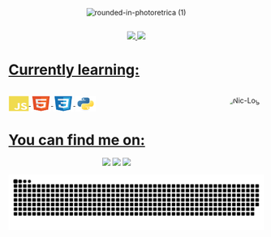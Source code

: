 <div align="center">
  
  ![rounded-in-photoretrica (1)](https://user-images.githubusercontent.com/108769169/201415666-4d2db082-2cc1-45fb-942b-d411c8b9339c.png)
</div>
 
## 
 
<div align="center">
  <a href="https://github.com/NicSouza">
  <img height="180em" src="https://github-readme-stats.vercel.app/api?username=NicSouza&show_icons=true&theme=dracula&include_all_commits=true&count_private=true"/>
   <img height="180em" src="https://github-readme-stats.vercel.app/api/top-langs/?username=NicSouza&layout=compact&langs_count=7&theme=dracula"/>  
</div>
  
#  Currently learning:

<div style="display: inline_block"><br>
  <img align="center" alt="Js" height="30" width="40" src="https://raw.githubusercontent.com/devicons/devicon/master/icons/javascript/javascript-plain.svg">
  <img align="center" alt="Rafa-HTML" height="30" width="40" src="https://raw.githubusercontent.com/devicons/devicon/master/icons/html5/html5-original.svg">
  <img align="center" alt="Rafa-CSS" height="30" width="40" src="https://raw.githubusercontent.com/devicons/devicon/master/icons/css3/css3-original.svg">
  <img align="center" alt="Rafa-Python" height="30" width="40" src="https://raw.githubusercontent.com/devicons/devicon/master/icons/python/python-original.svg">
  <img align="right" alt="Nic-Logo" height="150" style="border-radius:50px;" 
       ![rounded-in-photoretrica](https://user-images.githubusercontent.com/108769169/201415778-e00aa753-7027-49ea-a844-c74a8241efb7.png)
src="https://user-images.githubusercontent.com/108769169/201415778-e00aa753-7027-49ea-a844-c74a8241efb7.png">
</div>

##
  
# You can find me on:
  
<div align="center">  

  <a href="https://instagram.com/nic.madds" target="_blank"><img src="https://img.shields.io/badge/-Instagram-%23E4405F?style=for-the-badge&logo=instagram&logoColor=white" target="_blank"></a>
  <a href = "mailto:nicolemadeleines@gmail.com"><img src="https://img.shields.io/badge/-Gmail-%23333?style=for-the-badge&logo=gmail&logoColor=white" target="_blank"></a>
  <a href="https://www.linkedin.com/in/nicolem-souza/" target="_blank"><img src="https://img.shields.io/badge/-LinkedIn-%230077B5?style=for-the-badge&logo=linkedin&logoColor=white" target="_blank"></a> 

 ![Snake animation](https://github.com/NicSouza/NicSouza/blob/output/github-contribution-grid-snake.svg)
</div>
